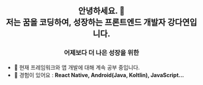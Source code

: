 <h2 align="center">안녕하세요. 👋 <br> 저는 꿈을 코딩하여, 성장하는 프론트엔드 개발자 강다연입니다.</h1>
<h3 align="center">어제보다 더 나은 성장을 위한</h3>

- 🌱 현재 프레임워크와 앱 개발에 대해 계속 공부 중입니다.
- 💬 경험이 있어요 :  **React Native, Android(Java, Koltlin), JavaScript...**

